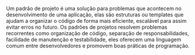 Um padrão de projeto é uma solução para problemas que acontecem no desenvolvimento de uma aplicação, elas são estruturas ou templates que ajudam a organizar o código de forma mais eficiente, escalável para assim evitar erros no futuro. 
Os padrões de projetos resolvem problemas recorrentes como organização de código, separação de responsabilidades, facilidade de manutenção e testabilidade, eles oferecem uma linguagem comum entre desenvolvedores e promovem boas práticas de programação.